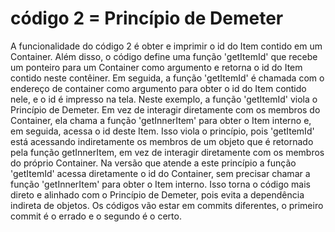 # código 2 = Princípio de Demeter

A funcionalidade do código 2 é obter e imprimir o id do Item contido em um Container. Além disso, o código define uma função 'getItemId' que recebe um ponteiro para um Container como argumento e retorna o id do Item contido neste contêiner. Em seguida, a função 'getItemId' é chamada com o endereço de container como argumento para obter o id do Item contido nele, e o id é impresso na tela. Neste exemplo, a função 'getItemId' viola o Princípio de Demeter. Em vez de interagir diretamente com os membros do Container, ela chama a função 'getInnerItem' para obter o Item interno e, em seguida, acessa o id deste Item. Isso viola o princípio, pois 'getItemId' está acessando indiretamente os membros de um objeto que é retornado pela função getInnerItem, em vez de interagir diretamente com os membros do próprio Container. 
Na versão que atende a este princípio a função 'getItemId' acessa diretamente o id do Container, sem precisar chamar a função 'getInnerItem' para obter o Item interno. Isso torna o código mais direto e alinhado com o Princípio de Demeter, pois evita a dependência indireta de objetos.
Os códigos vão estar em commits diferentes, o primeiro commit é o errado e o segundo é o certo. 
